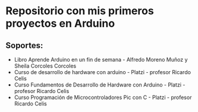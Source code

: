 # Repositorio con mis primeros proyectos en Arduino
## Soportes:
- Libro Aprende Arduino en un fin de semana - Alfredo Moreno Muñoz y Sheila Corcoles Corcoles
- Curso de desarrollo de hardware con arduino - Platzi - profesor Ricardo Celis
- Curso Fundamentos de Desarrollo de Hardware con Arduino - Platzi  - profesor Ricardo Celis
- Curso Programación de Microcontroladores Pic con C - Platzi  - profesor Ricardo Celis
